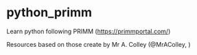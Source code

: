 # python_primm

Learn python following PRIMM (https://primmportal.com/)

Resources based on those create by Mr A. Colley (@MrAColley, )